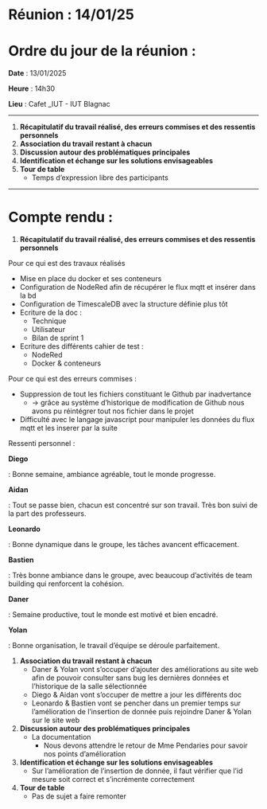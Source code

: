 # Réunion : 14/01/25

# **Ordre du jour de la réunion** :

**Date** : 13/01/2025

**Heure** : 14h30

**Lieu** : Cafet _IUT - IUT Blagnac

---

1. **Récapitulatif du travail réalisé, des erreurs commises et des ressentis personnels**
2. **Association du travail restant à chacun** 
3. **Discussion autour des problématiques principales**
4. **Identification et échange sur les solutions envisageables**
5. **Tour de table**
    - Temps d’expression libre des participants

---

# **Compte rendu** :

1. **Récapitulatif du travail réalisé, des erreurs commises et des ressentis personnels**

Pour ce qui est des travaux réalisés

- Mise en place du docker et ses conteneurs
- Configuration de NodeRed afin de récupérer le flux mqtt et insérer dans la bd
- Configuration de TimescaleDB avec la structure définie plus tôt
- Ecriture de la doc :
    - Technique
    - Utilisateur
    - Bilan de sprint 1
- Ecriture des différents cahier de test :
    - NodeRed
    - Docker & conteneurs

Pour ce qui est des erreurs commises :

- Suppression de tout les fichiers constituant le Github par inadvertance
    - → grâce au système d’historique de modification de Github nous avons pu réintégrer tout nos fichier dans le projet
- Difficulté avec le langage javascript pour manipuler les données du flux mqtt et les inserer par la suite

Ressenti personnel : 

**Diego**

: Bonne semaine, ambiance agréable, tout le monde progresse.

**Aidan**

: Tout se passe bien, chacun est concentré sur son travail. Très bon suivi de la part des professeurs.

**Leonardo**

: Bonne dynamique dans le groupe, les tâches avancent efficacement.

**Bastien**

: Très bonne ambiance dans le groupe, avec beaucoup d’activités de team building qui renforcent la cohésion.

**Daner**

: Semaine productive, tout le monde est motivé et bien encadré.

**Yolan**

: Bonne organisation, le travail d’équipe se déroule parfaitement.

1. **Association du travail restant à chacun** 
    - Daner & Yolan vont s’occuper d’ajouter des améliorations au site web afin de pouvoir consulter sans bug les dernières données et l’historique de la salle sélectionnée
    - Diego & Aidan vont s’occuper de mettre a jour les différents doc
    - Leonardo & Bastien vont se pencher dans un premier temps sur l’amélioration de  l’insertion de donnée puis rejoindre Daner & Yolan sur le site web
2. **Discussion autour des problématiques principales**
    - La documentation
        - Nous devons attendre le retour de Mme Pendaries pour savoir nos points d’amélioration
3. **Identification et échange sur les solutions envisageables**
    - Sur l’amélioration de l’insertion de donnée, il faut vérifier que l’id mesure soit correct et s’incrémente correctement
4. **Tour de table**
    - Pas de sujet a faire remonter
